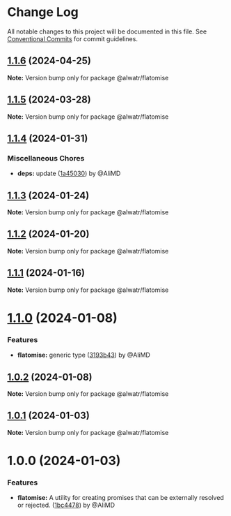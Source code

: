 # Change Log

All notable changes to this project will be documented in this file.
See [Conventional Commits](https://conventionalcommits.org) for commit guidelines.

## [1.1.6](https://github.com/Alwatr/nanolib/compare/@alwatr/flatomise@1.1.5...@alwatr/flatomise@1.1.6) (2024-04-25)

**Note:** Version bump only for package @alwatr/flatomise

## [1.1.5](https://github.com/Alwatr/nanolib/compare/@alwatr/flatomise@1.1.4...@alwatr/flatomise@1.1.5) (2024-03-28)

**Note:** Version bump only for package @alwatr/flatomise

## [1.1.4](https://github.com/Alwatr/nanolib/compare/@alwatr/flatomise@1.1.3...@alwatr/flatomise@1.1.4) (2024-01-31)

### Miscellaneous Chores

* **deps:** update ([1a45030](https://github.com/Alwatr/nanolib/commit/1a450305440b710a300787d4ca24b1ed8c6a39d7)) by @AliMD

## [1.1.3](https://github.com/Alwatr/nanolib/compare/@alwatr/flatomise@1.1.2...@alwatr/flatomise@1.1.3) (2024-01-24)

**Note:** Version bump only for package @alwatr/flatomise

## [1.1.2](https://github.com/Alwatr/nanolib/compare/@alwatr/flatomise@1.1.1...@alwatr/flatomise@1.1.2) (2024-01-20)

**Note:** Version bump only for package @alwatr/flatomise

## [1.1.1](https://github.com/Alwatr/nanolib/compare/@alwatr/flatomise@1.1.0...@alwatr/flatomise@1.1.1) (2024-01-16)

**Note:** Version bump only for package @alwatr/flatomise

# [1.1.0](https://github.com/Alwatr/nanolib/compare/@alwatr/flatomise@1.0.2...@alwatr/flatomise@1.1.0) (2024-01-08)

### Features

- **flatomise:** generic type ([3193b43](https://github.com/Alwatr/nanolib/commit/3193b4378681ec7c840d6d7806dad041a1db7573)) by @AliMD

## [1.0.2](https://github.com/Alwatr/nanolib/compare/@alwatr/flatomise@1.0.1...@alwatr/flatomise@1.0.2) (2024-01-08)

**Note:** Version bump only for package @alwatr/flatomise

## [1.0.1](https://github.com/Alwatr/nanolib/compare/@alwatr/flatomise@1.0.0...@alwatr/flatomise@1.0.1) (2024-01-03)

**Note:** Version bump only for package @alwatr/flatomise

# 1.0.0 (2024-01-03)

### Features

- **flatomise:** A utility for creating promises that can be externally resolved or rejected. ([1bc4478](https://github.com/Alwatr/nanolib/commit/1bc4478327f156b5e45650590aea013590443723)) by @AliMD
